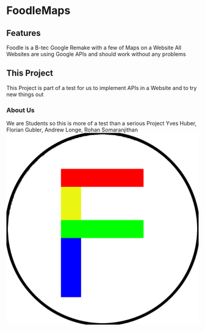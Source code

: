 # FoodleMaps

## Features

Foodle is a B-tec Google Remake with a few of Maps on a Website
All Websites are using Google APIs and should work without any problems

## This Project

This Project is part of a test for us to implement APIs in a Website and to try new things out

### About Us

We are Students so this is more of a test than a serious Project
Yves Huber, Florian Gubler, Andrew Longe, Rohan Somaranjithan
![our logo](Logo.png)
